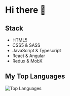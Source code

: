 # Hi there 👋
## Stack
- HTML5
- CSS5 & SASS
- JavaScript & Typescript
- React & Angular
- Redux & MobX
## My Top Languages

![Top Languages](https://github-readme-stats.vercel.app/api/top-langs/?username=KiraSeletska&layout=compact)

<!--
**KiraSeletska/KiraSeletska** is a ✨ _special_ ✨ repository because its `README.md` (this file) appears on your GitHub profile.
Here are some ideas to get you started:

- 🔭 I’m currently working on ...
- 🌱 I’m currently learning ...
- 👯 I’m looking to collaborate on ...
- 🤔 I’m looking for help with ...
- 💬 Ask me about ...
- 📫 How to reach me: ...
- 😄 Pronouns: ...
- ⚡ Fun fact: ...
-->
